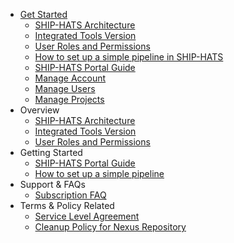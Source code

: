 * [Get Started](get-started)  
  * [SHIP-HATS Architecture](architecture-diagram)
  * [Integrated Tools Version](get-started/ship-hats-integrated-tools-version)
  * [User Roles and Permissions](user-roles-permissions)
  * [How to set up a simple pipeline in SHIP-HATS](how-to-setup-and-scan-sample-pipeline)
  * [SHIP-HATS Portal Guide](portal-guide/overview-of-ship-hats-portal)
   * [Manage Account](portal-guide/manage-account)
   * [Manage Users](portal-guide/manage-users)
   * [Manage Projects](portal-guide/manage-projects)
* Overview
  * [SHIP-HATS Architecture](architecture-diagram)
  * [Integrated Tools Version](get-started/ship-hats-integrated-tools-version)
  * [User Roles and Permissions](user-roles-permissions)
* Getting Started
  * [SHIP-HATS Portal Guide](portal-guide/overview-of-ship-hats-portal)
  * [How to set up a simple pipeline](how-to-setup-and-scan-sample-pipeline)
* Support & FAQs
  * [Subscription FAQ](subscrption)
* Terms & Policy Related
  * [Service Level Agreement](service-level-agreeement)
  * [Cleanup Policy for Nexus Repository](ship-hats-cleanup-policy-for-nexus-repository)
